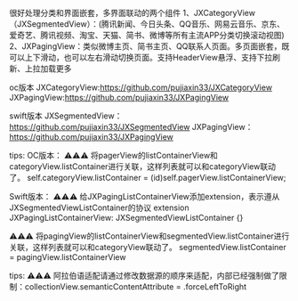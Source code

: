 #### 
很好处理分类和界面嵌套，多界面联动的两个组件
1、JXCategoryView（JXSegmentedView）：(腾讯新闻、今日头条、QQ音乐、网易云音乐、京东、爱奇艺、腾讯视频、淘宝、天猫、简书、微博等所有主流APP分类切换滚动视图)
2、JXPagingView：类似微博主页、简书主页、QQ联系人页面。多页面嵌套，既可以上下滑动，也可以左右滑动切换页面。支持HeaderView悬浮、支持下拉刷新、上拉加载更多

oc版本
JXCategoryView:https://github.com/pujiaxin33/JXCategoryView
JXPagingView:https://github.com/pujiaxin33/JXPagingView


swift版本
JXSegmentedView：https://github.com/pujiaxin33/JXSegmentedView
JXPagingView：https://github.com/pujiaxin33/JXPagingView

tips:
OC版本：
⚠️⚠️⚠️
将pagerView的listContainerView和categoryView.listContainer进行关联，这样列表就可以和categoryView联动了。
self.categoryView.listContainer = (id<JXCategoryViewListContainer>)self.pagerView.listContainerView;

Swift版本：
⚠️⚠️⚠️
给JXPagingListContainerView添加extension，表示遵从JXSegmentedViewListContainer的协议
extension JXPagingListContainerView: JXSegmentedViewListContainer {}

⚠️⚠️⚠️
将pagingView的listContainerView和segmentedView.listContainer进行关联，这样列表就可以和categoryView联动了。
segmentedView.listContainer = pagingView.listContainerView

tips:
⚠️⚠️⚠️
阿拉伯语适配请通过修改数据源的顺序来适配，内部已经强制做了限制：collectionView.semanticContentAttribute = .forceLeftToRight
